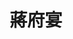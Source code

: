 ---
title: "蔣府宴"
description: "蔣府宴"
layout: shop
keywords:
  - 美食競賽
  - 台灣美食
  - 美食精選
datePublished: "2025-06-30"
dateModified: "2025-07-02"
city: "桃園市"
district: "龍潭區"
address: "325桃園市龍潭區高原路891號"
phone: "034716635"
geo: "24.831896992213164, 121.18647271201995"
google_map: "https://maps.app.goo.gl/sJMUDtRpuuQ82bL46"
footinder: "https://footinder.com.tw/%e6%a1%83%e5%9c%92%e5%b8%82%e9%be%8d%e6%bd%ad%e5%8d%80/59226/"
official: "https://www.chiangfuyan.com.tw/"
award:
  - name: "台北國際牛肉麵節"
    year: "2024"
    entries:
      - group: "調理包組"
        cooking_style: "紅燒"
        rank: ""
      - group: "調理包組"
        cooking_style: "清燉"
        rank: ""

---